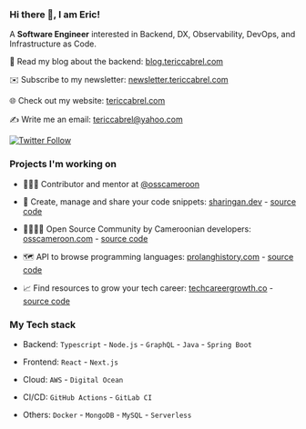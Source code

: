 ### Hi there 👋, I am Eric!
 
A **Software Engineer** interested in Backend, DX, Observability, DevOps, and Infrastructure as Code.

📘 Read my blog about the backend: [blog.tericcabrel.com](https://blog.tericcabrel.com)

✉️ Subscribe to my newsletter: [newsletter.tericcabrel.com](https://newsletter.tericcabrel.com)

🌐 Check out my website: [tericcabrel.com](https://tericcabrel.com)

✍️ Write me an email: [tericcabrel@yahoo.com](mailto:contact@tericcabrel.com)

[![Twitter Follow](https://img.shields.io/twitter/follow/tericcabrel?label=Follow)](https://twitter.com/tericcabrel)

### Projects I'm working on

* 👨🏼‍💻 Contributor and mentor at [@osscameroon](https://github.com/osscameroon)

* 📝 Create, manage and share your code snippets: [sharingan.dev](https://sharingan.dev) - [source code](https://github.com/tericcabrel/sharingan)

* 👨‍👩‍👧‍👦 Open Source Community by Cameroonian developers: [osscameroon.com](https://osscameroon.com) - [source code](https://github.com/osscameroon/osscameroon-website)

* 🗺️ API to browse programming languages: [prolanghistory.com](https://prolanghistory.com) - [source code](https://github.com/osscameroon/prolang-api)

* 📈 Find resources to grow your tech career: [techcareergrowth.co](https://techcareergrowth.co) - [source code](https://github.com/tericcabrel/tech-career-growth)

### My Tech stack
* Backend:  `Typescript` - `Node.js` - `GraphQL` - `Java` - `Spring Boot`

* Frontend: `React` - `Next.js`

* Cloud: `AWS` - `Digital Ocean`

* CI/CD: `GitHub Actions` - `GitLab CI`

* Others: `Docker` - `MongoDB` - `MySQL` - `Serverless`
